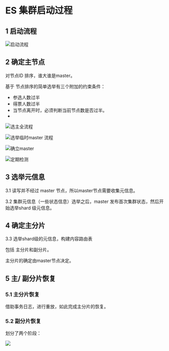 # ES 集群启动过程

## 1 启动流程

![&#x542F;&#x52A8;&#x6D41;&#x7A0B;](../.gitbook/assets/image%20%2817%29.png)

## 2 确定主节点

对节点ID 排序，谁大谁是master。

基于 节点排序的简单选举有三个附加的约束条件：

* 参选人数过半
* 得票人数过半
* 当节点离开时，必须判断当前节点数是否过半。 
* 
![&#x9009;&#x4E3B;&#x5168;&#x6D41;&#x7A0B;](../.gitbook/assets/image%20%2812%29.png)

![&#x9009;&#x4E3E;&#x4E34;&#x65F6;master &#x6D41;&#x7A0B;](../.gitbook/assets/image%20%2821%29.png)

![&#x786E;&#x7ACB;master](../.gitbook/assets/image%20%2814%29.png)

![&#x5B9A;&#x671F;&#x68C0;&#x6D4B;](../.gitbook/assets/image%20%2815%29.png)

## 3 选举元信息

3.1 读写并不经过 master 节点，所以master节点需要收集元信息。

3.2 集群元信息（一些状态信息）选举之后，master 发布首次集群状态，然后开始选举shard 级元信息。

## 4 确定主分片

3.3 选举shard级的元信息，构建内容路由表

包括  主分片和副分片。  


主分片的确定由master节点决定。



## 5 主/ 副分片恢复

### 5.1 主分片恢复

借助事务日志，进行重放，如此完成主分片的恢复。

### 5.2 副分片恢复

划分了两个阶段：

![](../.gitbook/assets/image%20%2813%29.png)

